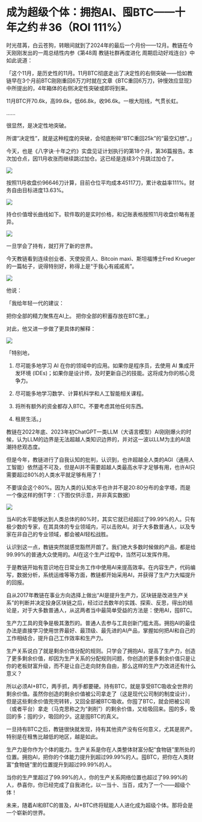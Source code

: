 # 成为超级个体：拥抱AI、囤BTC——十年之约＃36（ROI 111%）

时光荏苒，白云苍狗，转眼间就到了2024年的最后一个月份——12月。教链在今天刚刚发出的一周总结性内参《第48周 教链社群再度进化 周期启动好戏连台》中如此说道：

「这个11月，是历史性的11月。11月BTC彻底走出了决定性的右侧突破——恰如教链早在3个月前BTC刚刚重回6万刀时就在文章《BTC重回6万刀，钟慢效应显现》中所提出的，4年箱体的右侧决定性突破或即将到来。

11月BTC开70.6k，高99.6k，低66.8k，收96.6k。一根大阳线，气贯长虹。

......

很显然，是决定性地突破。

所谓“决定性”，就是这种程度的突破，会彻底粉碎“BTC重回25k”的“最空幻想”。」

今天，也是《八字诀·十年之约》实盘见证计划执行的第18个月，第36篇报告。本次加仓点，因11月收涨而继续跳过加仓。这已经是连续3个月跳过加仓了。

![](2024-12-01-A01.png)

按照11月收盘价96646刀计算，目前仓位平均成本45117刀，累计收益率111%。财务自由目标进度13.63%。

![](2024-12-01-A02.png)

持仓价值增长曲线如下。软件取的是实时价格，和记账表格按照11月收盘价略有差异。

![](2024-12-01-A03.jpeg)

一旦学会了持有，就打开了新的世界。

今天教链看到连续创业者、天使投资人、Bitcoin maxi、斯坦福博士Fred Krueger的一篇帖子，说得特别好，称得上是“于我心有戚戚焉”。

![](2024-12-01-A04.png)

他说：

「我给年轻一代的建议：

把你全部的精力聚焦在AI上。
把你全部的积蓄存放在BTC里。」

对此，他又进一步做了更具体的解释：

![](2024-12-01-A05.png)

「特别地，

1. 尽可能多地学习 AI 在你的领域中的应用。如果你是程序员，去使用 AI 集成开发环境 (IDEs)；如果你是设计师，及时更新自己的技能。这将成为你的核心竞争力。

2. 尽可能多地学习数学、计算机科学和人工智能相关课程。

3. 将所有额外的资金都存入BTC。不要考虑其他任何东西。

4. 租房生活。」

教链在2022年底、2023年初ChatGPT一类LLM（大语言模型）AI刚刚爆火的时候，认为LLM的边界是无法超越人类知识边界的，并对这一波以LLM为主的AI浪潮持悲观态度。

但是今年，教链进行了自我认知的批判，认识到，也许超越全人类的AGI（通用人工智能）依然遥不可及，但是AI并不需要超越人类最高水平才足够有用，也许AI只需要超过80%的人类水平就足够有用了！

不要误会这个80%。因为人类的认知水平也许并不是20:80分布的金字塔，而是一个像这样的倒T字：（下图仅供示意，并非真实数据）

![](2024-12-01-A06.png)

当AI的水平能够达到人类总体的80%时，其实它就已经超过了99.99%的人。只有极少数的专家，在其具体的专业领域内，可以击败AI。对于大多数普通人，以及专家在非自己的专业领域，都会被AI轻松战胜。

认识到这一点，教链突然就感觉豁然开朗了。我们绝大多数时候做的产品，都是给99.99%的普通大众使用的。AI在这个生产过程中，当然可以发挥作用。

于是教链开始有意识地在日常业务工作中使用AI来提高效率。在内容生产，代码编写，数据分析，系统运维等等方面，教链都开始采用AI，并获得了生产力大幅提升的回报。

自从2017年教链在事业方向选择上做出“AI是提升生产力，区块链是改进生产关系”的判断并决定投身区块链之后，经过过去数年的实践、探索、反思，得出的结论是，对于大多数普通人，从这两者当中最简单受益的方法是：使用AI，囤BTC。

生产力工具的竞争是极其激烈的。普通人去参与工具创新门槛太高。拥抱AI的最佳办法是直接学习使用世界最好、最顶级、最先进的AI产品，掌握如何把AI和自己的工作相结合，提升自己工作效率和生产力。

生产关系说白了就是剩余价值分配的规则。只学会了拥抱AI，提高了生产力，创造了更多剩余价值，却因为生产关系的分配规则问题，你创造的更多剩余价值只是让你的老板财富升级，而不是让自己走向财务自由，那么这样的生产力改进还有什么意义？

所以必须AI+BTC，两手抓，两手都要硬。持有BTC，就是享受BTC吸收全世界的剩余价值。虽然你创造的剩余价值被公司拿走了（这是现代公司制的制度设计），但是这些剩余价值兜兜转转，又回全部被BTC吸收。你囤了BTC，就会把被公司（或者平台）拿走（马克思称之为“剥削”）的剩余价值，又给吸回来。囤的多，吸回的多；囤的少，吸回的少。这是囤BTC的真义。

一旦持有BTC之后，教链很快就发现，持有其他资产没有任何意义，尤其是房产。特别是在租售比越低的地区，越是如此。

生产力是你作为个体的能力。生产关系是你在人类整体财富分配“食物链”里所处的位置。拥抱AI，把你的个体能力提升到超过99.99%的人。囤BTC，把你在人类财富“食物链”里的位置提升到超过99.99%的人。

当你的生产里超过了99.99%的人，你的生产关系网络位置也超过了99.99%的人，恭喜你，你已经完成了自我进化，以一当十、当百，成为了一个——超级个体！

未来，随着AI和BTC的普及，AI+BTC终将赋能人人进化成为超级个体。那将会是一个崭新的世界。
